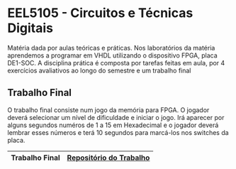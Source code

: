 # EEL5105 - Circuitos e Técnicas Digitais
Matéria dada por aulas teóricas e práticas. Nos laboratórios da matéria aprendemos a programar em VHDL utilizando o dispositivo FPGA, placa DE1-SOC.
A disciplina prática é composta por tarefas feitas em aula, por 4 exercícios avaliativos ao longo do semestre e um trabalho final

## Trabalho Final
O trabalho final consiste num jogo da memória para FPGA. O jogador deverá selecionar um nível de dificuldade e iniciar o jogo. Irá aparecer por alguns segundos numéros de 1 a 15 em Hexadecimal e o jogador deverá lembrar esses números e terá 10 segundos para marcá-los nos switches da placa.

| Trabalho Final | [Repositório do Trabalho](https://github.com/pehqge/UFSC/tree/main/Circuitos%20Digitais/Trabalho%20Final%20da%20Disciplina) |
| ------  | :-----------------------: |
